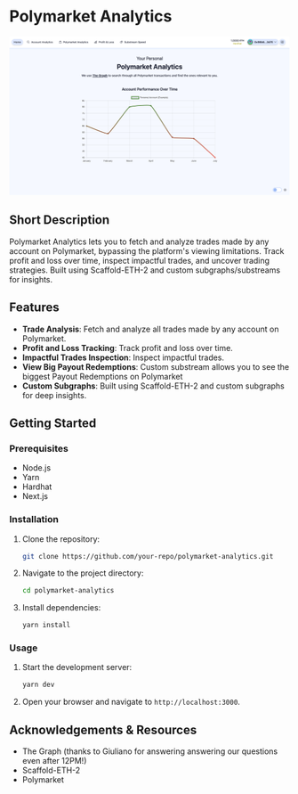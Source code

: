 # Polymarket Analytics

![Home](images/Home.png)

## Short Description

Polymarket Analytics lets you to fetch and analyze trades made by any account on Polymarket, bypassing the platform's viewing limitations. Track profit and loss over time, inspect impactful trades, and uncover trading strategies. Built using Scaffold-ETH-2 and custom subgraphs/substreams for insights.

## Features

- **Trade Analysis**: Fetch and analyze all trades made by any account on Polymarket.
- **Profit and Loss Tracking**: Track profit and loss over time.
- **Impactful Trades Inspection**: Inspect impactful trades.
- **View Big Payout Redemptions**: Custom substream allows you to see the biggest Payout Redemptions on Polymarket 
- **Custom Subgraphs**: Built using Scaffold-ETH-2 and custom subgraphs for deep insights.

## Getting Started

### Prerequisites

- Node.js
- Yarn
- Hardhat
- Next.js

### Installation

1. Clone the repository:
    ```sh
    git clone https://github.com/your-repo/polymarket-analytics.git
    ```
2. Navigate to the project directory:
    ```sh
    cd polymarket-analytics
    ```
3. Install dependencies:
    ```sh
    yarn install
    ```

### Usage

1. Start the development server:
    ```sh
    yarn dev
    ```
2. Open your browser and navigate to `http://localhost:3000`.


## Acknowledgements & Resources

- The Graph (thanks to Giuliano for answering answering our questions even after 12PM!)
- Scaffold-ETH-2
- Polymarket
